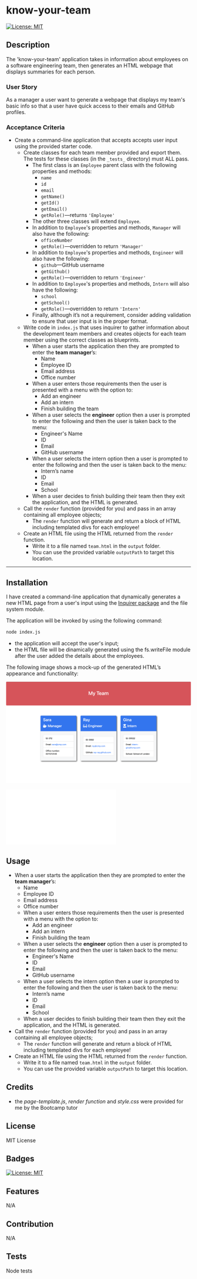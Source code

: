 <!-- @format -->

# know-your-team

[![License: MIT](https://img.shields.io/badge/License-MIT-yellow.svg)](https://opensource.org/licenses/MIT)

## Description

The 'know-your-team' application takes in information about employees on a software engineering team, then generates an HTML webpage that displays summaries for each person.

### User Story

As a manager a user want to generate a webpage that displays my team's basic info so that a user have quick access to their emails and GitHub profiles.

### Acceptance Criteria

- Create a command-line application that accepts accepts user input using the provided starter code.
  - Create classes for each team member provided and export them. The tests for these classes (in the `_tests_` directory) must ALL pass.
    - The first class is an `Employee` parent class with the following properties and methods:
      - `name`
      - `id`
      - `email`
      - `getName()`
      - `getId()`
      - `getEmail()`
      - `getRole()`&mdash;returns `'Employee'`
    - The other three classes will extend `Employee`.
    - In addition to `Employee`'s properties and methods, `Manager` will also have the following:
      - `officeNumber`
      - `getRole()`&mdash;overridden to return `'Manager'`
    - In addition to `Employee`'s properties and methods, `Engineer` will also have the following:
      - `github`&mdash;GitHub username
      - `getGithub()`
      - `getRole()`&mdash;overridden to return `'Engineer'`
    - In addition to `Employee`'s properties and methods, `Intern` will also have the following:
      - `school`
      - `getSchool()`
      - `getRole()`&mdash;overridden to return `'Intern'`
    - Finally, although it’s not a requirement, consider adding validation to ensure that user input is in the proper format.
  - Write code in `index.js` that uses inquirer to gather information about the development team members and creates objects for each team member using the correct classes as blueprints.
    - When a user starts the application then they are prompted to enter the **team manager**’s:
      - Name
      - Employee ID
      - Email address
      - Office number
    - When a user enters those requirements then the user is presented with a menu with the option to:
      - Add an engineer
      - Add an intern
      - Finish building the team
    - When a user selects the **engineer** option then a user is prompted to enter the following and then the user is taken back to the menu:
      - Engineer's Name
      - ID
      - Email
      - GitHub username
    - When a user selects the intern option then a user is prompted to enter the following and then the user is taken back to the menu:
      - Intern’s name
      - ID
      - Email
      - School
    - When a user decides to finish building their team then they exit the application, and the HTML is generated.
  - Call the `render` function (provided for you) and pass in an array containing all employee objects;
    - The `render` function will generate and return a block of HTML including templated divs for each employee!
  - Create an HTML file using the HTML returned from the `render` function.
    - Write it to a file named `team.html` in the `output` folder.
    - You can use the provided variable `outputPath` to target this location.

---

## Installation

I have created a command-line application that dynamically generates a new HTML page from a user's input using the [Inquirer package](https://www.npmjs.com/package/inquirer) and the file system module.

The application will be invoked by using the following command:

```bash
node index.js
```

- the application will accept the user's input;
- the HTML file will be dinamically generated using the fs.writeFile module after the user added the details about the employees.

The following image shows a mock-up of the generated HTML’s appearance and functionality:

![HTML webpage titled “My Team” features five boxes listing employee names, titles, and other key info.](./demo/My-HTML-file.png)

![HTML-page](./myTeam.html)

## Usage

- When a user starts the application then they are prompted to enter the **team manager**’s:
  - Name
  - Employee ID
  - Email address
  - Office number
  - When a user enters those requirements then the user is presented with a menu with the option to:
    - Add an engineer
    - Add an intern
    - Finish building the team
  - When a user selects the **engineer** option then a user is prompted to enter the following and then the user is taken back to the menu:
    - Engineer's Name
    - ID
    - Email
    - GitHub username
  - When a user selects the intern option then a user is prompted to enter the following and then the user is taken back to the menu:
    - Intern’s name
    - ID
    - Email
    - School
  - When a user decides to finish building their team then they exit the application, and the HTML is generated.
- Call the `render` function (provided for you) and pass in an array containing all employee objects;
  - The `render` function will generate and return a block of HTML including templated divs for each employee!
- Create an HTML file using the HTML returned from the `render` function.
  - Write it to a file named `team.html` in the `output` folder.
  - You can use the provided variable `outputPath` to target this location.

## Credits

- the _page-template.js_, _render function_ and _style.css_ were provided for me by the Bootcamp tutor

## License

MIT License

## Badges

[![License: MIT](https://img.shields.io/badge/License-MIT-yellow.svg)](https://opensource.org/licenses/MIT)

## Features

N/A

## Contribution

N/A

## Tests

Node tests
